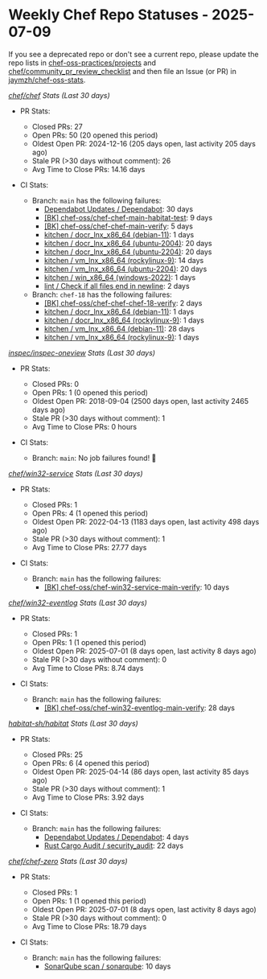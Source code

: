 # Weekly Chef Repo Statuses - 2025-07-09

If you see a deprecated repo or don't see a current repo, please update the
repo lists in
[chef-oss-practices/projects](
https://github.com/chef/chef-oss-practices/tree/main/projects)
and
[chef/community_pr_review_checklist](
https://github.com/chef/chef/blob/main/docs/dev/how_to/community_pr_review_checklist.md)
and then file an Issue (or PR) in
[jaymzh/chef-oss-stats](
https://github.com/jaymzh/chef-oss-stats).


*_[chef/chef](https://github.com/chef/chef) Stats (Last 30 days)_*

* PR Stats:
    * Closed PRs: 27
    * Open PRs: 50 (20 opened this period)
    * Oldest Open PR: 2024-12-16 (205 days open, last activity 205 days ago)
    * Stale PR (>30 days without comment): 26
    * Avg Time to Close PRs: 14.16 days

* CI Stats:
    * Branch: `main` has the following failures:
        * [Dependabot Updates / Dependabot](https://github.com/chef/chef/actions/workflows/dependabot/dependabot-updates?query=branch%3Amain): 30 days
        * [[BK] chef-oss/chef-chef-main-habitat-test](https://buildkite.com/chef-oss/chef-chef-main-habitat-test): 9 days
        * [[BK] chef-oss/chef-chef-main-verify](https://buildkite.com/chef-oss/chef-chef-main-verify): 5 days
        * [kitchen / docr_lnx_x86_64 (debian-11)](https://github.com/chef/chef/actions/.github/workflows/kitchen.yml?query=branch%3Amain): 1 days
        * [kitchen / docr_lnx_x86_64 (ubuntu-2004)](https://github.com/chef/chef/actions/.github/workflows/kitchen.yml?query=branch%3Amain): 20 days
        * [kitchen / docr_lnx_x86_64 (ubuntu-2204)](https://github.com/chef/chef/actions/.github/workflows/kitchen.yml?query=branch%3Amain): 20 days
        * [kitchen / vm_lnx_x86_64 (rockylinux-9)](https://github.com/chef/chef/actions/.github/workflows/kitchen.yml?query=branch%3Amain): 14 days
        * [kitchen / vm_lnx_x86_64 (ubuntu-2204)](https://github.com/chef/chef/actions/.github/workflows/kitchen.yml?query=branch%3Amain): 20 days
        * [kitchen / win_x86_64 (windows-2022)](https://github.com/chef/chef/actions/.github/workflows/kitchen.yml?query=branch%3Amain): 1 days
        * [lint / Check if all files end in newline](https://github.com/chef/chef/actions/.github/workflows/lint.yml?query=branch%3Amain): 2 days
    * Branch: `chef-18` has the following failures:
        * [[BK] chef-oss/chef-chef-chef-18-verify](https://buildkite.com/chef-oss/chef-chef-chef-18-verify): 2 days
        * [kitchen / docr_lnx_x86_64 (debian-11)](https://github.com/chef/chef/blob/main/.github/workflows/kitchen.yml?query=branch%3Achef-18): 1 days
        * [kitchen / docr_lnx_x86_64 (rockylinux-9)](https://github.com/chef/chef/blob/main/.github/workflows/kitchen.yml?query=branch%3Achef-18): 1 days
        * [kitchen / vm_lnx_x86_64 (debian-11)](https://github.com/chef/chef/blob/main/.github/workflows/kitchen.yml?query=branch%3Achef-18): 28 days
        * [kitchen / vm_lnx_x86_64 (rockylinux-9)](https://github.com/chef/chef/blob/main/.github/workflows/kitchen.yml?query=branch%3Achef-18): 1 days

*_[inspec/inspec-oneview](https://github.com/inspec/inspec-oneview) Stats (Last 30 days)_*

* PR Stats:
    * Closed PRs: 0
    * Open PRs: 1 (0 opened this period)
    * Oldest Open PR: 2018-09-04 (2500 days open, last activity 2465 days ago)
    * Stale PR (>30 days without comment): 1
    * Avg Time to Close PRs: 0 hours

* CI Stats:
    * Branch: `main`: No job failures found! :tada:

*_[chef/win32-service](https://github.com/chef/win32-service) Stats (Last 30 days)_*

* PR Stats:
    * Closed PRs: 1
    * Open PRs: 4 (1 opened this period)
    * Oldest Open PR: 2022-04-13 (1183 days open, last activity 498 days ago)
    * Stale PR (>30 days without comment): 1
    * Avg Time to Close PRs: 27.77 days

* CI Stats:
    * Branch: `main` has the following failures:
        * [[BK] chef-oss/chef-win32-service-main-verify](https://buildkite.com/chef-oss/chef-win32-service-main-verify): 10 days

*_[chef/win32-eventlog](https://github.com/chef/win32-eventlog) Stats (Last 30 days)_*

* PR Stats:
    * Closed PRs: 1
    * Open PRs: 1 (1 opened this period)
    * Oldest Open PR: 2025-07-01 (8 days open, last activity 8 days ago)
    * Stale PR (>30 days without comment): 0
    * Avg Time to Close PRs: 8.74 days

* CI Stats:
    * Branch: `main` has the following failures:
        * [[BK] chef-oss/chef-win32-eventlog-main-verify](https://buildkite.com/chef-oss/chef-win32-eventlog-main-verify): 28 days

*_[habitat-sh/habitat](https://github.com/habitat-sh/habitat) Stats (Last 30 days)_*

* PR Stats:
    * Closed PRs: 25
    * Open PRs: 6 (4 opened this period)
    * Oldest Open PR: 2025-04-14 (86 days open, last activity 85 days ago)
    * Stale PR (>30 days without comment): 1
    * Avg Time to Close PRs: 3.92 days

* CI Stats:
    * Branch: `main` has the following failures:
        * [Dependabot Updates / Dependabot](https://github.com/habitat-sh/habitat/actions/workflows/dependabot/dependabot-updates?query=branch%3Amain): 4 days
        * [Rust Cargo Audit / security_audit](https://github.com/habitat-sh/habitat/actions/.github/workflows/rust-cargo-audit-check.yml?query=branch%3Amain): 22 days

*_[chef/chef-zero](https://github.com/chef/chef-zero) Stats (Last 30 days)_*

* PR Stats:
    * Closed PRs: 1
    * Open PRs: 1 (1 opened this period)
    * Oldest Open PR: 2025-07-01 (8 days open, last activity 8 days ago)
    * Stale PR (>30 days without comment): 0
    * Avg Time to Close PRs: 18.79 days

* CI Stats:
    * Branch: `main` has the following failures:
        * [SonarQube scan / sonarqube](https://github.com/chef/chef-zero/actions/.github/workflows/sonarqube.yml?query=branch%3Amain): 10 days

